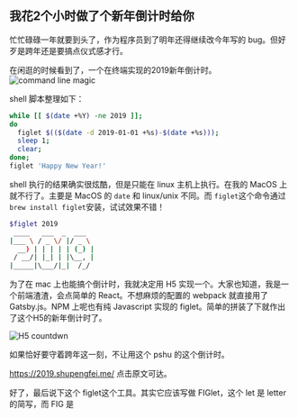 我花2个小时做了个新年倒计时给你
---

忙忙碌碌一年就要到头了，作为程序员到了明年还得继续改今年写的 bug。但好歹是跨年还是要搞点仪式感才行。

在闲逛的时候看到了，一个在终端实现的2019新年倒计时。
![command line magic](http://cdn2.51ulong.com/18-12-29/67719352.jpg)

shell 脚本整理如下：
```bash
while [[ $(date +%Y) -ne 2019 ]];
do 
  figlet $(($(date -d 2019-01-01 +%s)-$(date +%s)));
  sleep 1;
  clear;
done;
figlet 'Happy New Year!'
```
shell 执行的结果确实很炫酷，但是只能在 linux 主机上执行。在我的 MacOS 上就不行了。主要是 MacOS 的 `date`  和 linux/unix 不同。而 `figlet`这个命令通过`brew install figlet`安装，试试效果不错！

```bash
$figlet 2019
 ____   ___  _  ___
|___ \ / _ \/ |/ _ \
  __) | | | | | (_) |
 / __/| |_| | |\__, |
|_____|\___/|_|  /_/

```
为了在 mac 上也能搞个倒计时，我就决定用 H5 实现一个。大家也知道，我是一个前端渣渣，会点简单的 React。不想麻烦的配置的 webpack 就直接用了 Gatsby.js。NPM 上呢也有纯 Javascript 实现的 figlet。简单的拼装了下就作出了这个H5的新年倒计时了。

![H5 countdwn](http://cdn2.51ulong.com/18-12-29/30949467.jpg)

如果恰好要守着跨年这一刻，不让用这个 pshu 的这个倒计时。

https://2019.shupengfei.me/  点击原文可达。

好了，最后说下这个 figlet这个工具。其实它应该写做 FIGlet，这个 let 是 letter 的简写，而 FIG 是

<!--stackedit_data:
eyJoaXN0b3J5IjpbMTMwNzM0OTIyMSw4ODI3NTk5NTYsODc2Mz
I3MDUwLDE3NTMzMzM3NTAsMTQ0MzkwNDI0OF19
-->